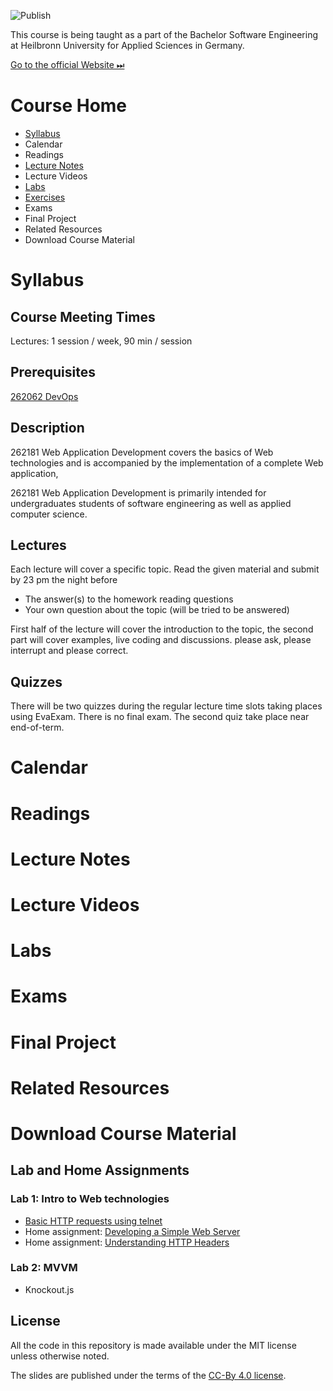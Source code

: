 ![Publish](https://github.com/aheil/hhn-webdev/workflows/Publish/badge.svg?branch=main)

This course is being taught as a part of the Bachelor Software Engineering at Heilbronn University for Applied Sciences in Germany. 



[Go to the official Website ⏭](https://www.hs-heilbronn.de/webdev)

# Course Home 

* [Syllabus](#syllabus)
* Calendar
* Readings 
* [Lecture Notes](pages/lecturenotes.md) 
* Lecture Videos 
* [Labs](pages/labs.md) 
* [Exercises](pages/exercises.md)
* Exams 
* Final Project 
* Related Resources 
* Download Course Material 

# Syllabus

## Course Meeting Times

Lectures: 1 session / week, 90 min / session

## Prerequisites 

[262062 DevOps](https://hs-heilbronn.de/devops)

## Description 

262181 Web Application Development covers the basics of Web technologies and is accompanied by the implementation of a complete Web application,

262181 Web Application Development is primarily intended for undergraduates students of software engineering as well as applied computer science.

## Lectures

Each lecture will cover a specific topic. Read the given material and submit by 23 pm the night before 
* The answer(s) to the homework reading questions
* Your own question about the topic (will be tried to be answered)

First half of the lecture will cover the introduction to the topic, the second part will cover examples, live coding and discussions. please ask, please interrupt and please correct. 


## Quizzes  

There will be two quizzes during the regular lecture time slots taking places using EvaExam. There is no final exam. The second quiz take place near end-of-term.

# Calendar
# Readings 
# Lecture Notes 
# Lecture Videos 
# Labs 
# Exams 
# Final Project 
# Related Resources 
# Download Course Material 

## Lab and Home Assignments 

### Lab 1: Intro to Web technologies 
* [Basic HTTP requests using telnet](labs/01_basic_http/telnet.md)
* Home assignment: [Developing a Simple Web Server](labs/01_basic_http/simplewebserver.md)
* Home assignment: [Understanding HTTP Headers]((labs/01_basic_http/headers.md))

### Lab 2: MVVM

* Knockout.js 

## License

All the code in this repository is made available under the MIT license unless otherwise noted.

The slides are published under the terms of the [CC-By 4.0 license](https://creativecommons.org/licenses/by/4.0/).


